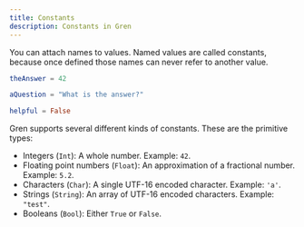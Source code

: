 ```yaml
---
title: Constants
description: Constants in Gren
---
```


You can attach names to values. Named values are called constants, because once defined those names can never refer to another value.

```elm
theAnswer = 42

aQuestion = "What is the answer?"

helpful = False
```

Gren supports several different kinds of constants. These are the primitive types:

* Integers (`Int`): A whole number. Example: `42`.
* Floating point numbers (`Float`): An approximation of a fractional number. Example: `5.2`.
* Characters (`Char`): A single UTF-16 encoded character. Example: `'a'`.
* Strings (`String`): An array of UTF-16 encoded characters. Example: `"test"`.
* Booleans (`Bool`): Either `True` or `False`.
